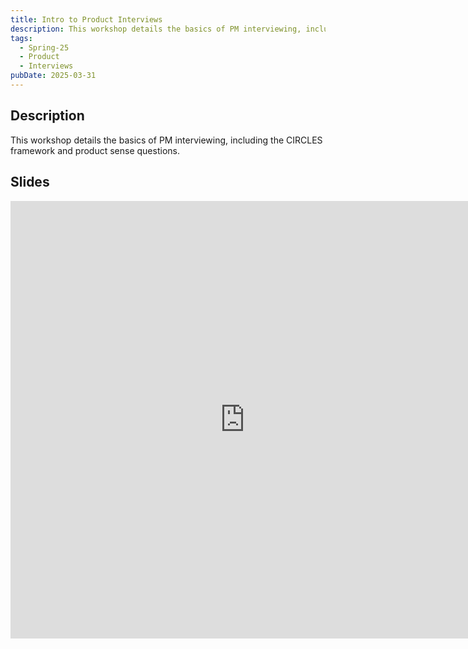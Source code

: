 ```yaml
---
title: Intro to Product Interviews
description: This workshop details the basics of PM interviewing, including the CIRCLES framework and product sense questions.
tags:
  - Spring-25
  - Product
  - Interviews
pubDate: 2025-03-31
---
```


## Description

This workshop details the basics of PM interviewing, including the CIRCLES framework and product sense questions.

## Slides

<iframe src="https://docs.google.com/presentation/d/e/2PACX-1vQTaKG23Cr3rb6iKAMba25j-LJ2VmxoLgA_Cm-CqhKW1TTiq244soo_8PeyicjtqsDM07x2ZYDZSXBQ/embed?start=false&loop=false&delayms=3000" frameborder="0" width="750" height="700" allowfullscreen="true" mozallowfullscreen="true" webkitallowfullscreen="true"></iframe>
